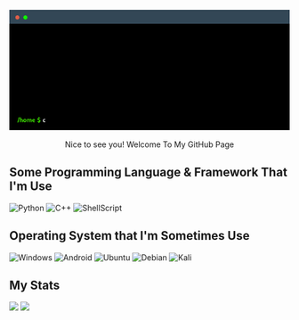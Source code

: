 <p align="center">
  <img width="850" src="/terminal.gif">
</p>

<p align="center">Nice to see you! Welcome To My GitHub Page</p>

## Some Programming Language & Framework That I'm Use

<p>
  <img alt="Python" src="https://img.shields.io/badge/-Python-14354C?style=flat-square&logo=python&logoColor=white" />
  <img alt="C++" src="https://img.shields.io/badge/-C++-%2300599C.svg?style=flat-square&logo=c%2B%2B&logoColor=white" />
  <img alt="ShellScript" src="https://img.shields.io/badge/-ShellScript-121011?style=flat-square&logo=gnu-bash&logoColor=white"/>
</p>

## Operating System that I'm Sometimes Use

<p>
  <img alt="Windows" src="https://img.shields.io/badge/Windows-0078D6?style=for-the-badge&logo=windows&logoColor=white"/>
  <img alt="Android" src="https://img.shields.io/badge/Android-3DDC84?style=for-the-badge&logo=android&logoColor=white"/>
  <img alt="Ubuntu" src="https://img.shields.io/badge/Ubuntu-E95420?style=for-the-badge&logo=ubuntu&logoColor=white"/>
  <img alt="Debian" src="https://img.shields.io/badge/Debian-A81D33?style=for-the-badge&logo=debian&logoColor=white"/>
  <img alt="Kali" src="https://img.shields.io/badge/Kali_Linux-557C94?style=for-the-badge&logo=kali-linux&logoColor=white"/>
</p>

## My Stats

<img width=400 src='https://github-readme-stats.vercel.app/api?username=mxzyy&theme=react&show_icons=true&hide_border=true&count_private=true' />
<img width=400 src='https://github-readme-stats.vercel.app/api/top-langs/?username=mxzyy&theme=react&show_icons=true&hide_border=true&layout=compact' />




